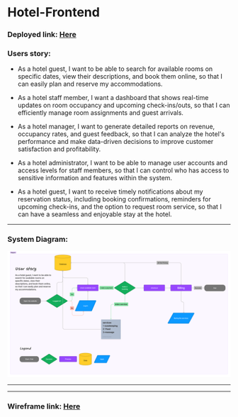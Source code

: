 # Hotel-Frontend

### Deployed link: [Here](https://guestflow.netlify.app)


### Users story:

- As a hotel guest, I want to be able to search for available rooms on specific dates, view their descriptions, and book them online, so that I can easily plan and reserve my accommodations.

- As a hotel staff member, I want a dashboard that shows real-time updates on room occupancy and upcoming check-ins/outs, so that I can efficiently manage room assignments and guest arrivals.

- As a hotel manager, I want to generate detailed reports on revenue, occupancy rates, and guest feedback, so that I can analyze the hotel's performance and make data-driven decisions to improve customer satisfaction and profitability.

- As a hotel administrator, I want to be able to manage user accounts and access levels for staff members, so that I can control who has access to sensitive information and features within the system.

- As a hotel guest, I want to receive timely notifications about my reservation status, including booking confirmations, reminders for upcoming check-ins, and the option to request room service, so that I can have a seamless and enjoyable stay at the hotel.

---

### System Diagram:

![alt](https://raw.githubusercontent.com/GuestFlow-co/hotel-backend/main/assets/Disgram.png)

---



---

### Wireframe link: [Here](https://www.figma.com/file/qb7jdpJKbTqxs2m04CuzNI/frontEndWierFram?type=design&node-id=0-1&mode=design&t=y62QF6O8eSfJvCoO-0)
